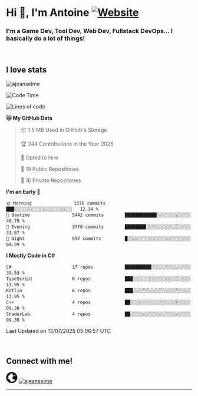 # Hi 👋, I'm Antoine [![Website](https://img.shields.io/website?label=jeanselme.fr&style=for-the-badge&url=https%3A%2F%2Fjeanselme.fr)](https://jeanselme.fr)

### I'm a Game Dev, Tool Dev, Web Dev, Fullstack DevOps... I basically do a lot of things!

<br />

## I love stats

<img src="https://komarev.com/ghpvc/?username=ajeanselme" alt="ajeanselme" />

<!--START_SECTION:waka-->
![Code Time](http://img.shields.io/badge/Code%20Time-3%2C110%20hrs%2037%20mins-blue)

![Lines of code](https://img.shields.io/badge/From%20Hello%20World%20I%27ve%20Written-361.6%20million%20lines%20of%20code-blue)

**🐱 My GitHub Data** 

> 📦 1.5 MB Used in GitHub's Storage 
 > 
> 🏆 244 Contributions in the Year 2025
 > 
> 💼 Opted to Hire
 > 
> 📜 19 Public Repositories 
 > 
> 🔑 16 Private Repositories 
 > 
**I'm an Early 🐤** 

```text
🌞 Morning                1376 commits        ███░░░░░░░░░░░░░░░░░░░░░░   12.34 % 
🌆 Daytime                5442 commits        ████████████░░░░░░░░░░░░░   48.79 % 
🌃 Evening                3778 commits        ████████░░░░░░░░░░░░░░░░░   33.87 % 
🌙 Night                  557 commits         █░░░░░░░░░░░░░░░░░░░░░░░░   04.99 % 
```


**I Mostly Code in C#** 

```text
C#                       17 repos            ██████████░░░░░░░░░░░░░░░   39.53 % 
TypeScript               6 repos             ███░░░░░░░░░░░░░░░░░░░░░░   13.95 % 
Kotlin                   6 repos             ███░░░░░░░░░░░░░░░░░░░░░░   13.95 % 
C++                      4 repos             ██░░░░░░░░░░░░░░░░░░░░░░░   09.30 % 
ShaderLab                4 repos             ██░░░░░░░░░░░░░░░░░░░░░░░   09.30 % 
```




 Last Updated on 13/07/2025 05:06:57 UTC
<!--END_SECTION:waka-->

<br />

## Connect with me!

[<img src="https://raw.githubusercontent.com/iconic/open-iconic/master/svg/globe.svg" alt="ajeanselme" height="30" width="30" />][Website]
[<img src="https://cdn.jsdelivr.net/npm/simple-icons@3.0.1/icons/linkedin.svg" alt="ajeanselme" height="30" width="30" />][Linkedin]

---

[Website]: https://jeanselme.fr
[Linkedin]: https://linkedin.com/in/ajeanselme
